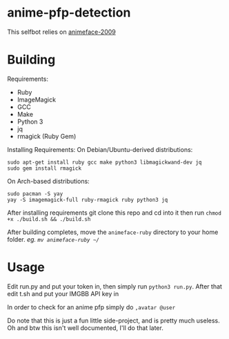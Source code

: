 # anime-pfp-detection
This selfbot relies on [animeface-2009](https://github.com/nagadomi/animeface-2009)

# Building
Requirements:
* Ruby
* ImageMagick
* GCC
* Make
* Python 3
* jq
* rmagick (Ruby Gem)

Installing Requirements:
On Debian/Ubuntu-derived distributions:
```
sudo apt-get install ruby gcc make python3 libmagickwand-dev jq
sudo gem install rmagick
```

On Arch-based distributions:
```
sudo pacman -S yay
yay -S imagemagick-full ruby-rmagick ruby python3 jq
```

After installing requirements git clone this repo and cd into it then run `chmod +x ./build.sh && ./build.sh`

After building completes, move the `animeface-ruby` directory to your home folder. *eg. `mv animeface-ruby ~/`*

# Usage
Edit run.py and put your token in, then simply run `python3 run.py`. After that edit t.sh and put your IMGBB API key in

In order to check for an anime pfp simply do `,avatar @user`




Do note that this is just a fun little side-project, and is pretty much useless.
Oh and btw this isn't well documented, I'll do that later.
